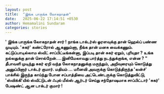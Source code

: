 ```yaml
---
layout: post
title:  "இங்க பாருங்க லோகநாதன்"
date:   2025-06-22 17:14:51 +0530
author: Hemamalini Sundaram
categories: stories
---
```


**' இங்க பாருங்க லோகநாதன் சார் ! நாங்க டாக்டர்ஸ் ஓரளவுக்கு தான் ஹெல்ப் பண்ண முடியும்.
'சுகர்' கண்ட்ரோல் ஆகணும்னா, நீங்க தான் மனசு வைக்கணும். கட்டுப்பாடில்லாம ஸ்வீட்
சாப்பிட்டீங்கன்னா, இப்படி தான் சுகர் ஏறும், புரியுதா ? உங்க நல்லதுக்கு தான்
சொல்றேன்....இனிமேலாவது பார்த்து நடந்துக்குங்க, என்ன ? " தீபாவளி முடிந்து சுகர் ஏறி
வந்த லோகநாதனுக்கு மருந்தும், அறிவுரையும் கொடுத்து அனுப்பினார் டாக்டர் குமார். மதியம்
... மனைவி அவருக்கு கொடுத்திருந்த 'லன்ச்' பாக்சில் இருந்த காய்ந்து போன சப்பாத்தியை
அட்டெண்டருக்கு கொடுத்துவிட்டு, 'ஸ்விக்கி'யில் ஸ்வீட்டுடன் ஃபுல் மீல்ஸ் ஆர்டர் செய்து
சந்தோஷமாக சாப்பிட்டார் 'சுகர்' பேஷண்ட் ஆன டாக்டர் குமார் !**
